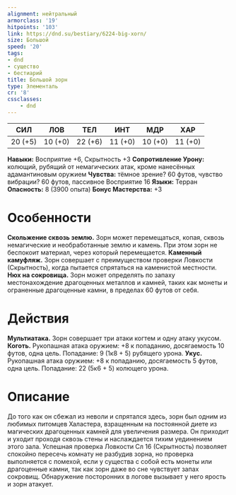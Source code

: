```yaml
---
alignment: нейтральный
armorclass: '19'
hitpoints: '103'
link: https://dnd.su/bestiary/6224-big-xorn/
size: Большой
speed: '20'
tags:
- dnd
- существо
- бестиарий
title: Большой зорн
type: Элементаль
cr: '8'
cssclasses:
    - dnd
---
```



| СИЛ | ЛОВ | ТЕЛ | ИНТ | МДР | ХАР |
|---|---|---|---|---|---|
| 20 (+5) | 10 (+0) | 22 (+6) | 11 (+0) | 10 (+0) | 11 (+0) |
**Навыки:** Восприятие +6, Скрытность +3
**Сопротивление Урону:** колющий, рубящий от немагических атак, кроме нанесённых адамантиновым оружием
**Чувства:** тёмное зрение? 60 футов, чувство вибрации? 60 футов, пассивное Восприятие 16
**Языки:** Терран
**Опасность:** 8 (3900 опыта)
**Бонус Мастерства:** +3


# Особенности
**Скольжение сквозь землю.** Зорн может перемещаться, копая, сквозь немагические и необработанные землю и камень. При этом зорн не беспокоит материал, через который перемещается.
**Каменный камуфляж.** Зорн совершает с преимуществом проверки Ловкости (Скрытность), когда пытается спрятаться на каменистой местности.
**Нюх на сокровища.** Зорн может определять по запаху местонахождение драгоценных металлов и камней, таких как монеты и ограненные драгоценные камни, в пределах 60 футов от себя.


# Действия
**Мультиатака.** Зорн совершает три атаки когтем и одну атаку укусом.
**Коготь.** Рукопашная атака оружием: +8 к попаданию, досягаемость 10 футов, одна цель. Попадание: 9 (1к8 + 5) рубящего урона.
**Укус.** Рукопашная атака оружием: +8 к попаданию, досягаемость 5 футов, одна цель. Попадание: 22 (5к6 + 5) колющего урона.


# Описание
До того как он сбежал из неволи и спрятался здесь, зорн был одним из любимых питомцев Халастера, взращенным на постоянной диете из магических драгоценных камней для увеличения размера. Он приходит и уходит проходя сквозь стены и наслаждается тихим уединением этого зала. Успешная проверка Ловкости Сл 16 (Скрытность) позволяет спокойно пересечь комнату не разбудив зорна, но проверка выполняется с помехой, если у существа с собой есть монеты или драгоценные камни, так как зорн даже во сне чувствует запах сокровищ. Обнаружение посторонних в логове вызывает у него ярость и зорн атакует.